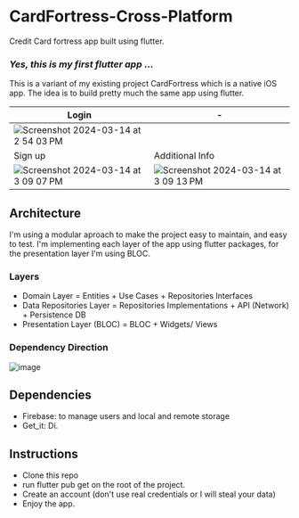 # CardFortress-Cross-Platform
Credit Card fortress app built using flutter.

### _Yes, this is my first flutter app_ ...

This is a variant of my existing project CardFortress which is a native iOS app. The idea is to build pretty much the same app using flutter.

| Login | - |
| ----- | -------------|
| ![Screenshot 2024-03-14 at 2 54 03 PM](https://github.com/RobertiOS/CardFortress-Cross-Platform/assets/93169254/a9afa97e-a10f-44a3-93ef-c4efdabf45c7)
| Sign up | Additional Info |
| ![Screenshot 2024-03-14 at 3 09 07 PM](https://github.com/RobertiOS/CardFortress-Cross-Platform/assets/93169254/8d6c979f-6d6c-43db-803c-28978628537e) | ![Screenshot 2024-03-14 at 3 09 13 PM](https://github.com/RobertiOS/CardFortress-Cross-Platform/assets/93169254/adc025bc-91fd-479a-8ea6-59f4933b92ac) |


## Architecture
I'm using a modular aproach to make the project easy to maintain, and easy to test. I'm implementing each layer of the app using flutter packages, for the presentation layer I'm using BLOC.

### Layers
- Domain Layer = Entities + Use Cases + Repositories Interfaces
- Data Repositories Layer = Repositories Implementations + API (Network) + Persistence DB
- Presentation Layer (BLOC) = BLOC + Widgets/ Views

### Dependency Direction

![image](https://github.com/RobertiOS/CardFortress-Cross-Platform/assets/93169254/2461432f-672a-4066-8510-6e1d5db815e9)


## Dependencies
- Firebase: to manage users and local and remote storage
- Get_it: Di.

## Instructions

- Clone this repo
- run flutter pub get on the root of the project.
- Create an account (don't use real credentials or I will steal your data)
- Enjoy the app.
